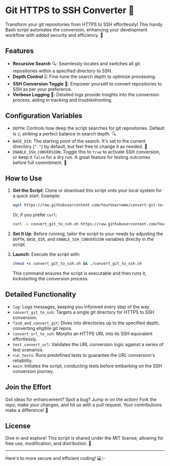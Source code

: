 # Git HTTPS to SSH Converter 🔄

Transform your git repositories from HTTPS to SSH effortlessly! This handy Bash script automates the conversion, enhancing your development workflow with added security and efficiency. 🚀

## Features

- **Recursive Search** 🔍: Seamlessly locates and switches all git repositories within a specified directory to SSH.
- **Depth Control** 🎚️: Fine-tune the search depth to optimize processing.
- **SSH Conversion Toggle** 🔑: Empower yourself to convert repositories to SSH as per your preference.
- **Verbose Logging** 📝: Detailed logs provide insights into the conversion process, aiding in tracking and troubleshooting.

## Configuration Variables

- `DEPTH`: Controls how deep the script searches for git repositories. Default is `3`, striking a perfect balance in search depth. 🔍
- `BASE_DIR`: The starting point of the search. It's set to the current directory (`"."`) by default, but feel free to change it as needed. 📂
- `ENABLE_SSH_CONVERSION`: Toggle this to `true` to activate SSH conversion, or keep it `false` for a dry run. A great feature for testing outcomes before full commitment. 🚥

## How to Use

1. **Get the Script**: Clone or download this script onto your local system for a quick start.
    Example:
    ```bash
    wget https://raw.githubusercontent.com/YourUsername/convert-git-to-ssh/master/convert_git_to_ssh.sh -O convert_git_to_ssh.sh
    ```
    Or, if you prefer `curl`:
    ```bash
    curl -o convert_git_to_ssh.sh https://raw.githubusercontent.com/YourUsername/convert-git-to-ssh/master/convert_git_to_ssh.sh
    ```

2. **Set It Up**: Before running, tailor the script to your needs by adjusting the `DEPTH`, `BASE_DIR`, and `ENABLE_SSH_CONVERSION` variables directly in the script.

3. **Launch**: Execute the script with:
    ```bash
    chmod +x convert_git_to_ssh.sh && ./convert_git_to_ssh.sh
    ```
    This command ensures the script is executable and then runs it, kickstarting the conversion process.

## Detailed Functionality

- `log`: Logs messages, keeping you informed every step of the way.
- `convert_git_to_ssh`: Targets a single git directory for HTTPS to SSH conversion.
- `find_and_convert_git`: Dives into directories up to the specified depth, converting eligible git repos.
- `convert_url_to_ssh`: Morphs an HTTPS URL into its SSH equivalent effortlessly.
- `test_convert_url`: Validates the URL conversion logic against a series of test scenarios.
- `run_tests`: Runs predefined tests to guarantee the URL conversion's reliability.
- `main`: Initiates the script, conducting tests before embarking on the SSH conversion journey.

## Join the Effort

Got ideas for enhancement? Spot a bug? Jump in on the action! Fork the repo, make your changes, and hit us with a pull request. Your contributions make a difference! 🤝

## License

Dive in and explore! This script is shared under the MIT license, allowing for free use, modification, and distribution. 📜

---

Here's to more secure and efficient coding! 💻✨
